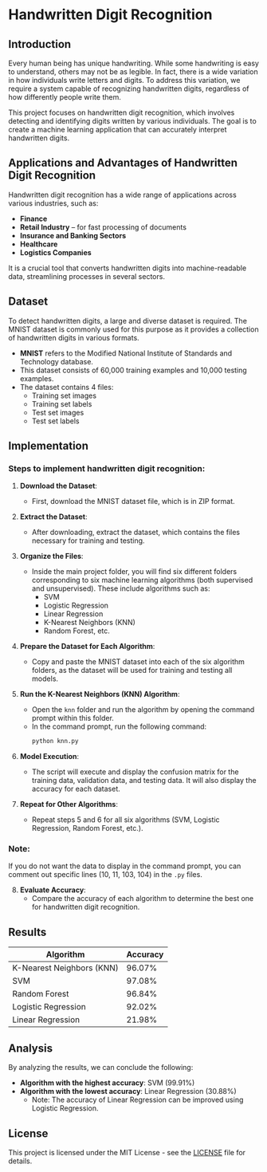 # Handwritten Digit Recognition

## Introduction
Every human being has unique handwriting. While some handwriting is easy to understand, others may not be as legible. In fact, there is a wide variation in how individuals write letters and digits. To address this variation, we require a system capable of recognizing handwritten digits, regardless of how differently people write them.

This project focuses on handwritten digit recognition, which involves detecting and identifying digits written by various individuals. The goal is to create a machine learning application that can accurately interpret handwritten digits.

## Applications and Advantages of Handwritten Digit Recognition
Handwritten digit recognition has a wide range of applications across various industries, such as:

- **Finance**
- **Retail Industry** – for fast processing of documents
- **Insurance and Banking Sectors**
- **Healthcare**
- **Logistics Companies**

It is a crucial tool that converts handwritten digits into machine-readable data, streamlining processes in several sectors.

## Dataset
To detect handwritten digits, a large and diverse dataset is required. The MNIST dataset is commonly used for this purpose as it provides a collection of handwritten digits in various formats.

- **MNIST** refers to the Modified National Institute of Standards and Technology database.
- This dataset consists of 60,000 training examples and 10,000 testing examples.
- The dataset contains 4 files:
  - Training set images
  - Training set labels
  - Test set images
  - Test set labels

## Implementation

### Steps to implement handwritten digit recognition:

1. **Download the Dataset**:
    - First, download the MNIST dataset file, which is in ZIP format.

2. **Extract the Dataset**:
    - After downloading, extract the dataset, which contains the files necessary for training and testing.

3. **Organize the Files**:
    - Inside the main project folder, you will find six different folders corresponding to six machine learning algorithms (both supervised and unsupervised). These include algorithms such as:
      - SVM
      - Logistic Regression
      - Linear Regression
      - K-Nearest Neighbors (KNN)
      - Random Forest, etc.

4. **Prepare the Dataset for Each Algorithm**:
    - Copy and paste the MNIST dataset into each of the six algorithm folders, as the dataset will be used for training and testing all models.

5. **Run the K-Nearest Neighbors (KNN) Algorithm**:
    - Open the `knn` folder and run the algorithm by opening the command prompt within this folder.
    - In the command prompt, run the following command:
      ```bash
      python knn.py
      ```

6. **Model Execution**:
    - The script will execute and display the confusion matrix for the training data, validation data, and testing data. It will also display the accuracy for each dataset.

7. **Repeat for Other Algorithms**:
    - Repeat steps 5 and 6 for all six algorithms (SVM, Logistic Regression, Random Forest, etc.).

### Note:
If you do not want the data to display in the command prompt, you can comment out specific lines (10, 11, 103, 104) in the `.py` files.

8. **Evaluate Accuracy**:
    - Compare the accuracy of each algorithm to determine the best one for handwritten digit recognition.

## Results

| Algorithm               | Accuracy     |
|-------------------------|--------------|
| K-Nearest Neighbors (KNN)| 96.07%       |
| SVM                     | 97.08%       |
| Random Forest            | 96.84%       |
| Logistic Regression      | 92.02%       |
| Linear Regression        | 21.98%       |

## Analysis

By analyzing the results, we can conclude the following:

- **Algorithm with the highest accuracy**: SVM (99.91%)
- **Algorithm with the lowest accuracy**: Linear Regression (30.88%)  
  - Note: The accuracy of Linear Regression can be improved using Logistic Regression.

## License
This project is licensed under the MIT License - see the [LICENSE](LICENSE) file for details.
